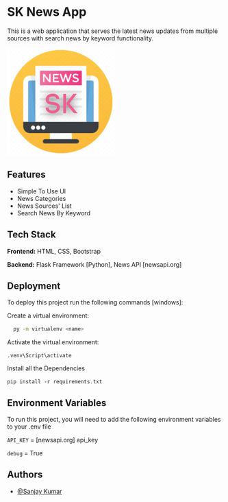
# SK News App

This is a web application that serves the latest news updates from multiple sources with search news by keyword functionality.


![Logo](https://raw.githubusercontent.com/sanju6890/SK-News-flask-app/master/static/news_icon.png)


## Features

- Simple To Use UI
- News Categories 
- News Sources' List
- Search News By Keyword


## Tech Stack

**Frontend:** HTML, CSS, Bootstrap

**Backend:** Flask Framework [Python], News API [newsapi.org]


## Deployment

To deploy this project run the following commands [windows]:

Create a virtual environment:
```bash
  py -m virtualenv <name>
```
Activate the virtual environment:
```
.venv\Script\activate
```
Install all the Dependencies
```
pip install -r requirements.txt
```


## Environment Variables

To run this project, you will need to add the following environment variables to your .env file

`API_KEY` = [newsapi.org] api_key

`debug` = True


## Authors

- [@Sanjay Kumar](https://github.com/sanju6890/)

